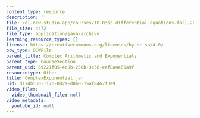 ```yaml
---
content_type: resource
description: ''
file: /ol-ocw-studio-app/courses/18-03sc-differential-equations-fall-2011/d17db530117b0d2ad0b015af8467f3e9_ComplexExponential.jar
file_size: 4472
file_type: application/java-archive
learning_resource_types: []
license: https://creativecommons.org/licenses/by-nc-sa/4.0/
ocw_type: OCWFile
parent_title: Complex Arithmetic and Exponentials
parent_type: CourseSection
parent_uid: 69221f05-4c8b-250b-3c36-eaf8a4e65a9f
resourcetype: Other
title: ComplexExponential.jar
uid: d17db530-117b-0d2a-d0b0-15af8467f3e9
video_files:
  video_thumbnail_file: null
video_metadata:
  youtube_id: null
---
```

